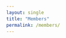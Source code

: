 ```yaml
---
layout: single
title: "Members"
permalink: /members/
---
```


<html>
<head>
    <style>
        .section-header {
            width: 100%;
            padding: 1rem;
            margin: 2rem 0 1rem 0;
            background-color: #f0f0f0;
            border-left: 4px solid #1e88e5;
            font-size: 1.5rem;
            font-weight: bold;
        }

        .members-grid {
            display: grid;
            grid-template-columns: minmax(800px, 1fr);
            gap: 2rem;
            padding: 1rem;
            max-width: 1200px;
            margin: 0 auto;
        }

        .member-card {
            display: grid;
            grid-template-columns: 200px 1fr;
            border: 1px solid #e0e0e0;
            border-radius: 8px;
            overflow: hidden;
            box-shadow: 0 2px 4px rgba(0,0,0,0.1);
            transition: transform 0.2s;
            background-color: #ffffff;
            align-items: center;
        }

        .member-card:hover {
            transform: translateY(-5px);
        }

        .member-photo {
            padding: 1rem;
            display: flex;
            align-items: center;
            justify-content: center;
            height: 100%;
        }

        .member-photo img {
            width: 100%;
            height: auto;
            max-height: 240px;
            object-fit: contain;
            border-radius: 4px;
        }

        .member-info {
            padding: 1.5rem;
            display: flex;
            flex-direction: column;
            gap: 0.5rem;
        }

        .member-info h2 {
            font-size: 1.2rem;
            margin: 0;
            color: #333;
        }

        .member-info p {
            margin: 0;
            color: #666;
        }

        .member-info a {
            color: #1e88e5;
            text-decoration: none;
        }

        .member-info a:hover {
            text-decoration: underline;
        }

        @media (max-width: 800px) {
            .members-grid {
                grid-template-columns: 1fr;
                padding: 0.5rem;
            }
            
            .member-card {
                grid-template-columns: 1fr;
            }
            
            .member-photo {
                max-width: 200px;
                margin: 0 auto;
            }
        }
    </style>
</head>
<body>
    <div class="section-header">Assistant Professor</div>
    <div class="members-grid">
        <div class="member-card">
            <div class="member-photo">
                <img src="../images/LIU.png" alt="LIU Cheng">
            </div>
            <div class="member-info">
                <h2>Prof. LIU Cheng (Assistant Professor, 2022.10-present)</h2>
                <p><strong>Ph.D:</strong> Stanford University </p>
                <p><strong>Msc:</strong> Stanford University </p>
                <p><strong>B.E:</strong> Nanjing University of Aeronautics and Astronautics</p>
                <p><strong>Email:</strong> cliu647@cityu.edu.hk</p>
                <p><strong>Personal website:</strong> <a href="https://www.cityu.edu.hk/stfprofile/ChengLiu.htm" target="_blank">https://www.cityu.edu.hk/stfprofile/ChengLiu.htm/</a></p>
            </div>
        </div>
    </div>

    <div class="section-header">Postdoctoral Fellows</div>
    <div class="members-grid">
        <div class="member-card">
            <div class="member-photo">
                <img src="../images/LSF.png" alt="LI Shufei">
            </div>
            <div class="member-info">
                <h2>Dr. LI Shufei (Postdoctoral Fellow, 2025.01-present)</h2>
                <p><strong>Ph.D:</strong> The Hong Kong Polytechnic University </p>
                <p><strong>Email:</strong> shufei.li@outlook.com </p>
            </div>
        </div>

        <div class="member-card">
            <div class="member-photo">
                <img src="../images/shiyan.jpg" alt="SHI Yan">
            </div>
            <div class="member-info">
                <h2>Dr. SHI Yan (Postdoctoral Fellow, 2025.02-present)</h2>
                <p><strong>B.E:</strong> Northwestern Polytechnical University </p>
                <p><strong>Ph.D:</strong> Northwestern Polytechnical University </p>
                <p><strong>Email:</strong> yshi58@cityu.edu.hk </p>
            </div>
        </div>

        <div class="member-card">
            <div class="member-photo">
                <img src="../images/hry.jpg" alt="HUANG Ruyi">
            </div>
            <div class="member-info">
                <h2>Dr. HUANG Ruyi (Postdoctoral Fellow, 2025.05-present)</h2>
                <p><strong>B.E:</strong> Qingdao University </p>
                <p><strong>Ph.D:</strong> South China University of Technology </p>
                <p><strong>Email:</strong> snowxiaoyu@hotmail.com </p>
            </div>
        </div>
    </div>

    <div class="section-header">PhD Students</div>
    <div class="members-grid">
        <div class="member-card">
            <div class="member-photo">
                <img src="../images/yc1.png" alt="ZHANG Yingchao">
            </div>
            <div class="member-info">
                <h2>ZHANG Yingchao (PhD student, 2023.09-present)</h2>
                <p><strong>B.E:</strong> Shandong University</p>
                <p><strong>M.E:</strong> Shandong University</p>
                <p><strong>Email:</strong> yingchao.zhang@my.cityu.edu.hk</p>
                <p><strong>Tel:</strong> +852-56396211</p>
            </div>
        </div>
        <div class="member-card">
            <div class="member-photo">
                <img src="../images/xuebing.png" alt="XU Xuebing">
            </div>
            <div class="member-info">
                <h2>XU Xuebing (PhD student, 2024.01-present)</h2>
                <p><strong>B.E:</strong> Huazhong University of Science and Technology</p>
                <p><strong>M.E:</strong> Huazhong University of Science and Technology</p>
                <p><strong>Email:</strong> xuebinxu-c@my.cityu.edu.hk </p>
            </div>
        </div>
        <div class="member-card">
            <div class="member-photo">
                <img src="../images/cy.png" alt="CHEN Yan">
            </div>
            <div class="member-info">
                <h2>CHEN Yan (PhD student, 2024.09-present)</h2>
                <p><strong>B.E:</strong> National University of Defense Technology</p>
                <p><strong>Msc:</strong> City University of Hong Kong</p>
                <p><strong>Email:</strong> ychen935-c@my.cityu.edu.hk</p>
                <p><strong>Tel:</strong> +852-69112315</p>
            </div>
        </div>
    </div>

    <div class="section-header">Incoming PhD Students</div>
    <div class="members-grid">
        <div class="member-card">
            <div class="member-photo">
                <img src="../images/zhangyw.jpg" alt="ZHANG Tingwei">
            </div>
            <div class="member-info">
                <h2>Mr.ZHANG Tingwei (PhD student, 2026.01-)</h2>
                <p><strong>B.E:</strong> Sichuan University </p>
                <p><strong>Msc:</strong> City University of Hong Kong </p>
                <p><strong>Email:</strong> tzhang795-c@my.cityu.edu.hk </p>
            </div>
        </div>
        <div class="member-card">
            <div class="member-photo">
                <img src="../images/cai.jpg" alt="CAI Shenghao">
            </div>
            <div class="member-info">
                <h2>Mr.CAI Shenghao (PhD student, 2026.01-)</h2>
                <p><strong>B.E:</strong> Harbin Institute of Technology </p>
                <p><strong>Email:</strong> shenghaocai33@gmail.com </p>
            </div>
        </div>
    </div>

    <div class="section-header">Research Assistant</div>
    <div class="members-grid">
        <div class="member-card">
            <div class="member-photo">
                <img src="../images/dong-ao.jpg" alt="DONG Ao">
            </div>
            <div class="member-info">
                <h2>Mr.DONG Ao (Research Assistant, 2025.01-present)</h2>
                <p><strong>B.E:</strong> Shijiazhuang Tiedao University </p>
                <p><strong>M.E:</strong> Tianjin University </p>
                <p><strong>Email:</strong> adong5@um.cityu.edu.hk </p>
            </div>
        </div>
    </div>
</body>
</html>

